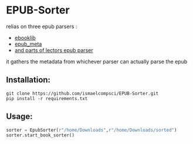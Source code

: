 # EPUB-Sorter
relias on three epub parsers : 
- [ebooklib](https://github.com/aerkalov/ebooklib)
- [epub_meta](https://github.com/paulocheque/epub-meta)
- [and parts of lectors epub parser](https://github.com/BasioMeusPuga/Lector)

it gathers the metadata from whichever parser can actually parse the epub

## Installation:

```
git clone https://github.com/ismaelcompsci/EPUB-Sorter.git
pip install -r requirements.txt
```

## Usage:
```python
sorter = EpubSorter(r"/home/Downloads",r"/home/Downloads/sorted")
sorter.start_book_sorter()
```